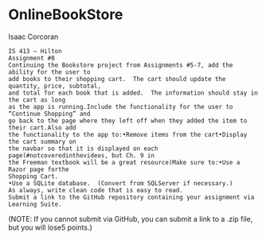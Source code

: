 # OnlineBookStore

Isaac Corcoran

    IS 413 – Hilton
    Assignment #8
    Continuing the Bookstore project from Assignments #5-7, add the ability for the user to 
    add books to their shopping cart.  The cart should update the quantity, price, subtotal, 
    and total for each book that is added.  The information should stay in the cart as long 
    as the app is running.Include the functionality for the user to “Continue Shopping” and 
    go back to the page where they left off when they added the item to their cart.Also add 
    the functionality to the app to:•Remove items from the cart•Display the cart summary on 
    the navbar so that it is displayed on each page(#notcoveredinthevideos, but Ch. 9 in 
    the Freeman textbook will be a great resource)Make sure to:•Use a Razor page forthe 
    Shopping Cart.
    •Use a SQLite database.  (Convert from SQLServer if necessary.) 
    As always, write clean code that is easy to read.
    Submit a link to the GitHub repository containing your assignment via Learning Suite.
   (NOTE:  If you cannot submit via GitHub, you can submit a link to a .zip file, but you will lose5 points.)
